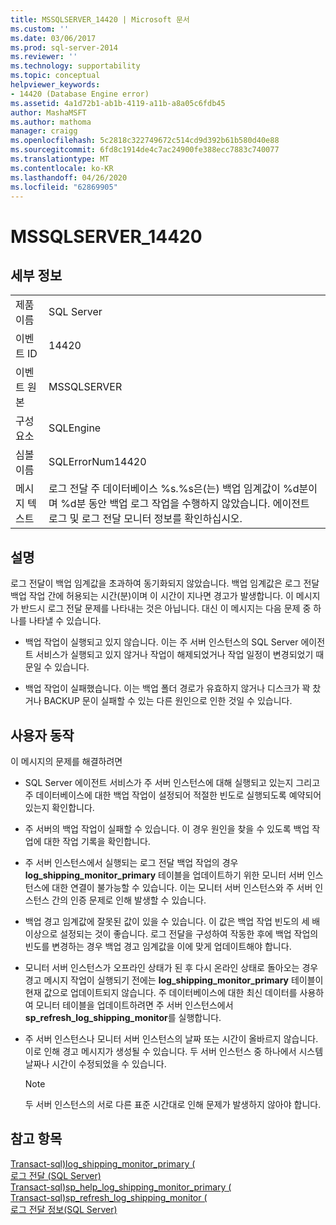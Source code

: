 ```yaml
---
title: MSSQLSERVER_14420 | Microsoft 문서
ms.custom: ''
ms.date: 03/06/2017
ms.prod: sql-server-2014
ms.reviewer: ''
ms.technology: supportability
ms.topic: conceptual
helpviewer_keywords:
- 14420 (Database Engine error)
ms.assetid: 4a1d72b1-ab1b-4119-a11b-a8a05c6fdb45
author: MashaMSFT
ms.author: mathoma
manager: craigg
ms.openlocfilehash: 5c2818c322749672c514cd9d392b61b580d40e88
ms.sourcegitcommit: 6fd8c1914de4c7ac24900fe388ecc7883c740077
ms.translationtype: MT
ms.contentlocale: ko-KR
ms.lasthandoff: 04/26/2020
ms.locfileid: "62869905"
---
```

# <a name="mssqlserver_14420"></a>MSSQLSERVER_14420
    
## <a name="details"></a>세부 정보  
  
|||  
|-|-|  
|제품 이름|SQL Server|  
|이벤트 ID|14420|  
|이벤트 원본|MSSQLSERVER|  
|구성 요소|SQLEngine|  
|심볼 이름|SQLErrorNum14420|  
|메시지 텍스트|로그 전달 주 데이터베이스 %s.%s은(는) 백업 임계값이 %d분이며 %d분 동안 백업 로그 작업을 수행하지 않았습니다. 에이전트 로그 및 로그 전달 모니터 정보를 확인하십시오.|  
  
## <a name="explanation"></a>설명  
 로그 전달이 백업 임계값을 초과하여 동기화되지 않았습니다. 백업 임계값은 로그 전달 백업 작업 간에 허용되는 시간(분)이며 이 시간이 지나면 경고가 발생합니다. 이 메시지가 반드시 로그 전달 문제를 나타내는 것은 아닙니다. 대신 이 메시지는 다음 문제 중 하나를 나타낼 수 있습니다.  
  
-   백업 작업이 실행되고 있지 않습니다. 이는 주 서버 인스턴스의 SQL Server 에이전트 서비스가 실행되고 있지 않거나 작업이 해제되었거나 작업 일정이 변경되었기 때문일 수 있습니다.  
  
-   백업 작업이 실패했습니다. 이는 백업 폴더 경로가 유효하지 않거나 디스크가 꽉 찼거나 BACKUP 문이 실패할 수 있는 다른 원인으로 인한 것일 수 있습니다.  
  
## <a name="user-action"></a>사용자 동작  
 이 메시지의 문제를 해결하려면  
  
-   SQL Server 에이전트 서비스가 주 서버 인스턴스에 대해 실행되고 있는지 그리고 주 데이터베이스에 대한 백업 작업이 설정되어 적절한 빈도로 실행되도록 예약되어 있는지 확인합니다.  
  
-   주 서버의 백업 작업이 실패할 수 있습니다. 이 경우 원인을 찾을 수 있도록 백업 작업에 대한 작업 기록을 확인합니다.  
  
-   주 서버 인스턴스에서 실행되는 로그 전달 백업 작업의 경우 **log_shipping_monitor_primary** 테이블을 업데이트하기 위한 모니터 서버 인스턴스에 대한 연결이 불가능할 수 있습니다. 이는 모니터 서버 인스턴스와 주 서버 인스턴스 간의 인증 문제로 인해 발생할 수 있습니다.  
  
-   백업 경고 임계값에 잘못된 값이 있을 수 있습니다. 이 값은 백업 작업 빈도의 세 배 이상으로 설정되는 것이 좋습니다. 로그 전달을 구성하여 작동한 후에 백업 작업의 빈도를 변경하는 경우 백업 경고 임계값을 이에 맞게 업데이트해야 합니다.  
  
-   모니터 서버 인스턴스가 오프라인 상태가 된 후 다시 온라인 상태로 돌아오는 경우 경고 메시지 작업이 실행되기 전에는 **log_shipping_monitor_primary** 테이블이 현재 값으로 업데이트되지 않습니다. 주 데이터베이스에 대한 최신 데이터를 사용하여 모니터 테이블을 업데이트하려면 주 서버 인스턴스에서 **sp_refresh_log_shipping_monitor**를 실행합니다.  
  
-   주 서버 인스턴스나 모니터 서버 인스턴스의 날짜 또는 시간이 올바르지 않습니다. 이로 인해 경고 메시지가 생성될 수 있습니다. 두 서버 인스턴스 중 하나에서 시스템 날짜나 시간이 수정되었을 수 있습니다.  
  
    > [!NOTE]  
    >  두 서버 인스턴스의 서로 다른 표준 시간대로 인해 문제가 발생하지 않아야 합니다.  
  
## <a name="see-also"></a>참고 항목  
 [Transact-sql&#41;log_shipping_monitor_primary &#40;](/sql/relational-databases/system-tables/log-shipping-monitor-primary-transact-sql)   
 [로그 전달 &#40;SQL Server&#41;](../../database-engine/log-shipping/about-log-shipping-sql-server.md)   
 [Transact-sql&#41;sp_help_log_shipping_monitor_primary &#40;](/sql/relational-databases/system-stored-procedures/sp-help-log-shipping-monitor-primary-transact-sql)   
 [Transact-sql&#41;sp_refresh_log_shipping_monitor &#40;](/sql/relational-databases/system-stored-procedures/sp-refresh-log-shipping-monitor-transact-sql)   
 [로그 전달 정보&#40;SQL Server&#41;](../../database-engine/log-shipping/about-log-shipping-sql-server.md)  
  
  
